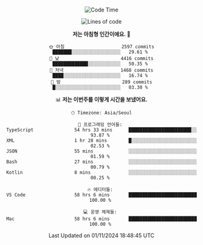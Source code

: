 <div align="center">

<br />

 <!--START_SECTION:waka-->
![Code Time](http://img.shields.io/badge/Code%20Time-3%2C504%20hrs%2015%20mins-blue)

![Lines of code](https://img.shields.io/badge/%EC%A0%80%EB%8A%94%20%EC%97%AC%ED%83%9C%EA%B9%8C%EC%A7%80%20-4.5%20million%20%EC%A4%84%EC%9D%98%20%EC%BD%94%EB%93%9C%EB%A5%BC%20%EC%9E%91%EC%84%B1%ED%96%88%EC%96%B4%EC%9A%94.-blue)

**저는 아침형 인간이에요. 🐤** 

```text
🌞 아침                     2597 commits        ███████░░░░░░░░░░░░░░░░░░   29.61 % 
🌆 낮　                     4416 commits        █████████████░░░░░░░░░░░░   50.35 % 
🌃 저녁                     1468 commits        ████░░░░░░░░░░░░░░░░░░░░░   16.74 % 
🌙 밤　                     289 commits         █░░░░░░░░░░░░░░░░░░░░░░░░   03.30 % 
```


📊 **저는 이번주를 이렇게 시간을 보냈어요.** 

```text
🕑︎ Timezone: Asia/Seoul

💬 프로그래밍 언어들: 
TypeScript               54 hrs 33 mins      ███████████████████████░░   93.87 % 
XML                      1 hr 28 mins        █░░░░░░░░░░░░░░░░░░░░░░░░   02.53 % 
JSON                     55 mins             ░░░░░░░░░░░░░░░░░░░░░░░░░   01.59 % 
Bash                     27 mins             ░░░░░░░░░░░░░░░░░░░░░░░░░   00.79 % 
Kotlin                   8 mins              ░░░░░░░░░░░░░░░░░░░░░░░░░   00.25 % 

🔥 에디터들: 
VS Code                  58 hrs 6 mins       █████████████████████████   100.00 % 

💻 운영 체제들: 
Mac                      58 hrs 6 mins       █████████████████████████   100.00 % 
```


 Last Updated on 01/11/2024 18:48:45 UTC
<!--END_SECTION:waka-->

</div>
